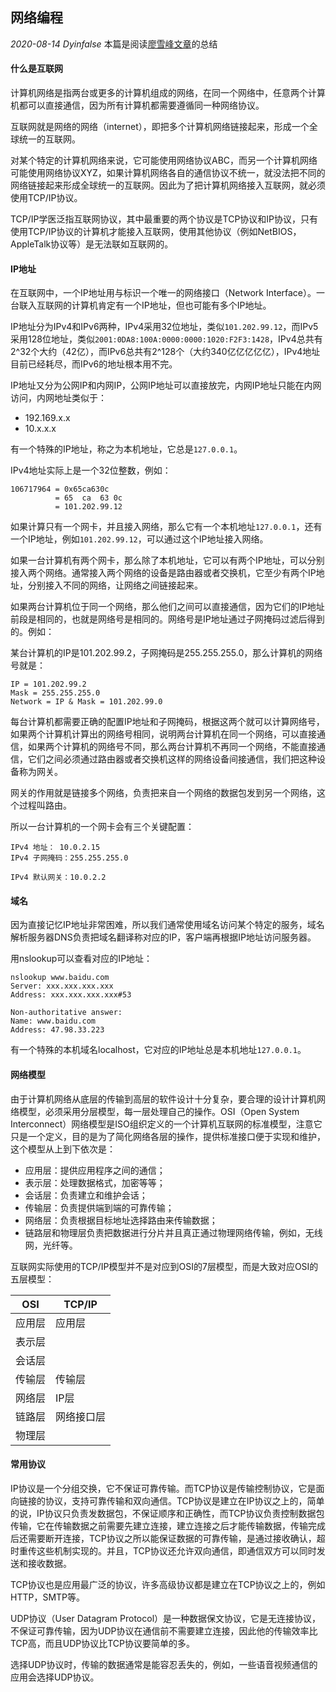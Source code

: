 ## 网络编程

*2020-08-14 Dyinfalse* 本篇是阅读[廖雪峰文章](https://www.liaoxuefeng.com/wiki/1252599548343744/1305163149082658)的总结

#### **什么是互联网**

计算机网络是指两台或更多的计算机组成的网络，在同一个网络中，任意两个计算机都可以直接通信，因为所有计算机都需要遵循同一种网络协议。

互联网就是网络的网络（internet），即把多个计算机网络链接起来，形成一个全球统一的互联网。

对某个特定的计算机网络来说，它可能使用网络协议ABC，而另一个计算机网络可能使用网络协议XYZ，如果计算机网络各自的通信协议不统一，就没法把不同的网络链接起来形成全球统一的互联网。因此为了把计算机网络接入互联网，就必须使用TCP/IP协议。

TCP/IP学医泛指互联网协议，其中最重要的两个协议是TCP协议和IP协议，只有使用TCP/IP协议的计算机才能接入互联网，使用其他协议（例如NetBIOS，AppleTalk协议等）是无法联如互联网的。

#### **IP地址**

在互联网中，一个IP地址用与标识一个唯一的网络接口（Network Interface）。一台联入互联网的计算机肯定有一个IP地址，但也可能有多个IP地址。

IP地址分为IPv4和IPv6两种，IPv4采用32位地址，类似`101.202.99.12`，而IPv5采用128位地址，类似`2001:0DA8:100A:0000:0000:1020:F2F3:1428`，IPv4总共有2^32个大约（42亿），而IPv6总共有2^128个（大约340亿亿亿亿亿），IPv4地址目前已经耗尽，而IPv6的地址根本用不完。

IP地址又分为公网IP和内网IP，公网IP地址可以直接放完，内网IP地址只能在内网访问，内网地址类似于：

- 192.169.x.x
- 10.x.x.x

有一个特殊的IP地址，称之为本机地址，它总是`127.0.0.1`。

IPv4地址实际上是一个32位整数，例如：

```
106717964 = 0x65ca630c
          = 65  ca  63 0c
          = 101.202.99.12
```

如果计算只有一个网卡，并且接入网络，那么它有一个本机地址`127.0.0.1`，还有一个IP地址，例如`101.202.99.12`，可以通过这个IP地址接入网络。

如果一台计算机有两个网卡，那么除了本机地址，它可以有两个IP地址，可以分别接入两个网络。通常接入两个网络的设备是路由器或者交换机，它至少有两个IP地址，分别接入不同的网络，让网络之间链接起来。

如果两台计算机位于同一个网络，那么他们之间可以直接通信，因为它们的IP地址前段是相同的，也就是网络号是相同的。网络号是IP地址通过子网掩码过滤后得到的。例如：

某台计算机的IP是101.202.99.2，子网掩码是255.255.255.0，那么计算机的网络号就是：

```
IP = 101.202.99.2
Mask = 255.255.255.0
Network = IP & Mask = 101.202.99.0 
```

每台计算机都需要正确的配置IP地址和子网掩码，根据这两个就可以计算网络号，如果两个计算机计算出的网络号相同，说明两台计算机在同一个网络，可以直接通信，如果两个计算机的网络号不同，那么两台计算机不再同一个网络，不能直接通信，它们之间必须通过路由器或者交换机这样的网络设备间接通信，我们把这种设备称为网关。

网关的作用就是链接多个网络，负责把来自一个网络的数据包发到另一个网络，这个过程叫路由。

所以一台计算机的一个网卡会有三个关键配置：

```
IPv4 地址： 10.0.2.15
IPv4 子网掩码：255.255.255.0

IPv4 默认网关：10.0.2.2
```

#### **域名**

因为直接记忆IP地址非常困难，所以我们通常使用域名访问某个特定的服务，域名解析服务器DNS负责把域名翻译称对应的IP，客户端再根据IP地址访问服务器。

用nslookup可以查看对应的IP地址：

```shell script
nslookup www.baidu.com
Server: xxx.xxx.xxx.xxx
Address: xxx.xxx.xxx.xxx#53

Non-authoritative answer:
Name: www.baidu.com
Address: 47.98.33.223
```

有一个特殊的本机域名localhost，它对应的IP地址总是本机地址`127.0.0.1`。

#### **网络模型**

由于计算机网络从底层的传输到高层的软件设计十分复杂，要合理的设计计算机网络模型，必须采用分层模型，每一层处理自己的操作。OSI（Open System Interconnect）网络模型是ISO组织定义的一个计算机互联网的标准模型，注意它只是一个定义，目的是为了简化网络各层的操作，提供标准接口便于实现和维护，这个模型从上到下依次是：

- 应用层：提供应用程序之间的通信；
- 表示层：处理数据格式，加密等等；
- 会话层：负责建立和维护会话；
- 传输层：负责提供端到端的可靠传输；
- 网络层：负责根据目标地址选择路由来传输数据；
- 链路层和物理层负责把数据进行分片并且真正通过物理网络传输，例如，无线网，光纤等。

互联网实际使用的TCP/IP模型并不是对应到OSI的7层模型，而是大致对应OSI的五层模型：

|OSI|TCP/IP|
|---|---|
|应用层|应用层|
|表示层||
|会话层||
|传输层|传输层|
|网络层|IP层|
|链路层|网络接口层|
|物理层||

#### **常用协议**

IP协议是一个分组交换，它不保证可靠传输。而TCP协议是传输控制协议，它是面向链接的协议，支持可靠传输和双向通信。TCP协议是建立在IP协议之上的，简单的说，IP协议只负责发数据包，不保证顺序和正确性，而TCP协议负责控制数据包传输，它在传输数据之前需要先建立连接，建立连接之后才能传输数据，传输完成后还需要断开连接，TCP协议之所以能保证数据的可靠传输，是通过接收确认，超时重传这些机制实现的。并且，TCP协议还允许双向通信，即通信双方可以同时发送和接收数据。

TCP协议也是应用最广泛的协议，许多高级协议都是建立在TCP协议之上的，例如HTTP，SMTP等。

UDP协议（User Datagram Protocol）是一种数据保文协议，它是无连接协议，不保证可靠传输，因为UDP协议在通信前不需要建立连接，因此他的传输效率比TCP高，而且UDP协议比TCP协议要简单的多。

选择UDP协议时，传输的数据通常是能容忍丢失的，例如，一些语音视频通信的应用会选择UDP协议。





















